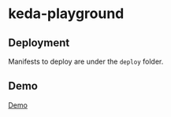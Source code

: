 # keda-playground
## Deployment
Manifests to deploy are under the `deploy` folder. 
## Demo
[Demo](demo/keda-demo.mp4)